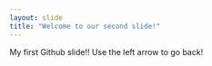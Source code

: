 ```yaml
---
layout: slide
title: "Welcome to our second slide!"
---
```

My first Github slide!!
Use the left arrow to go back!